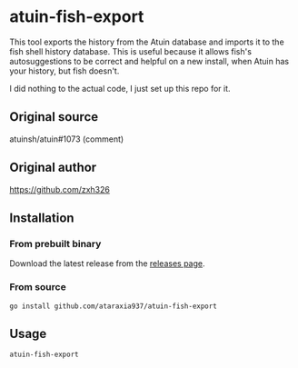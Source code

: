 # atuin-fish-export

This tool exports the history from the Atuin database and imports it to the fish
shell history database. This is useful because it allows fish's autosuggestions
to be correct and helpful on a new install, when Atuin has your history, but
fish doesn't.

I did nothing to the actual code, I just set up this repo for it.

## Original source

atuinsh/atuin#1073 (comment)

## Original author

https://github.com/zxh326

## Installation

### From prebuilt binary

Download the latest release from the [releases page](https://github.com/ataraxia937/atuin-fish-export/releases).

### From source

```fish
go install github.com/ataraxia937/atuin-fish-export
```

## Usage

```fish
atuin-fish-export
```
